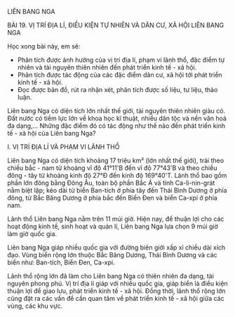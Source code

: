 LIÊN BANG NGA

BÀI 19. VỊ TRÍ ĐỊA LÍ, ĐIỀU KIỆN TỰ NHIÊN VÀ DÂN CƯ, XÃ HỘI LIÊN BANG NGA

Học xong bài này, em sẽ:
- Phân tích được ảnh hưởng của vị trí địa lí, phạm vi lãnh thổ, đặc điểm tự nhiên và tài nguyên thiên nhiên đến phát triển kinh tế - xã hội.
- Phân tích được tác động của các đặc điểm dân cư, xã hội tới phát triển kinh tế - xã hội.
- Đọc được bản đồ, rút ra nhận xét, phân tích được số liệu, tư liệu, thảo luận.

Liên bang Nga có diện tích lớn nhất thế giới, tài nguyên thiên nhiên giàu có. Đất nước có tiềm lực lớn về khoa học kĩ thuật, nhiều dân tộc và nền văn hoá đa dạng,... Những đặc điểm đó có tác động như thế nào đến phát triển kinh tế - xã hội của Liên bang Nga?

I. VỊ TRÍ ĐỊA LÍ VÀ PHẠM VI LÃNH THỔ

Liên bang Nga có diện tích khoảng 17 triệu km² (lớn nhất thế giới), trải theo chiều bắc - nam từ khoảng vĩ độ 41°11'B đến vĩ độ 77°43'B và theo chiều đông - tây từ khoảng kinh độ 27°Đ đến kinh độ 169°40'T. Lãnh thổ bao gồm phần lớn đông bằng Đông Âu, toàn bộ phần Bắc Á và tỉnh Ca-li-nin-grát nằm biệt lập; kéo dài từ biển Ban-tích ở phía tây đến Thái Bình Dương ở phía đông, từ Bắc Băng Dương ở phía bắc đến Biển Đen và biển Ca-xpi ở phía nam.

Lãnh thổ Liên bang Nga nằm trên 11 múi giờ. Hiện nay, để thuận lợi cho các hoạt động kinh tế, sinh hoạt và quản lí, Liên bang Nga lựa chọn 9 múi giờ làm giờ quốc gia.

Liên bang Nga giáp nhiều quốc gia với đường biên giới xấp xỉ chiều dài xích đạo. Vùng biển rộng lớn thuộc Bắc Băng Dương, Thái Bình Dương và các biển như: Ban-tích, Biển Đen, Ca-xpi.

Lãnh thổ rộng lớn đã làm cho Liên bang Nga có thiên nhiên đa dạng, tài nguyên phong phú. Vị trí địa lí giáp với nhiều quốc gia, giáp biển là điều kiện thuận lợi để giao lưu, phát triển kinh tế - xã hội. Đồng thời, lãnh thổ rộng lớn cũng đặt ra các vấn đề cần quan tâm về phát triển kinh tế - xã hội giữa các vùng, các khu vực.